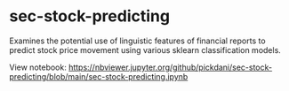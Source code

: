 # sec-stock-predicting

Examines the potential use of linguistic features of financial reports to predict stock price movement using various sklearn classification models.

View notebook: https://nbviewer.jupyter.org/github/pickdani/sec-stock-predicting/blob/main/sec-stock-predicting.ipynb

